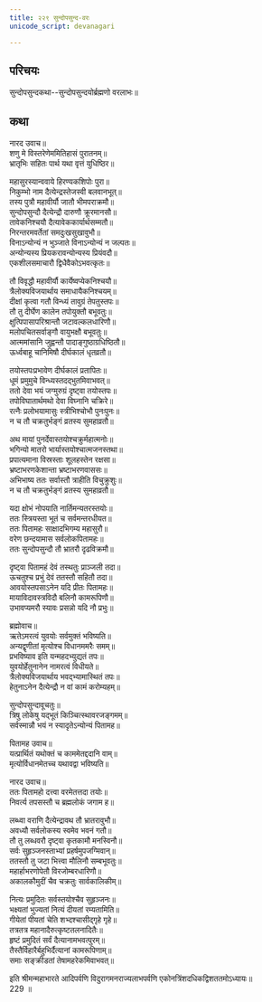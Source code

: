 ```yaml
---
title: २२९ सुन्दोपसुन्द-वरः
unicode_script: devanagari

---
```

## परिचयः

सुन्दोपसुन्दकथा--सुन्दोपसुन्दयोर्ब्रह्मणो वरलाभः॥  

## कथा

नारद उवाच॥  
शणु मे विस्तरेणेममितिहासं पुरातनम्॥  
भ्रातृभिः सहितः पार्थ यथा वृत्तं युधिष्ठिर॥  

महासुरस्यान्ववाये हिरण्यकशिपोः पुरा॥  
निकुम्भो नाम दैत्येन्द्रस्तेजस्वी बलवानभूत्॥  
तस्य पुत्रौ महावीर्यौ जातौ भीमपराक्रमौ॥  
सुन्दोपसुन्दौ दैत्येन्द्रौ दारुणौ क्रूरमानसौ॥  
तावेकनिश्चयौ दैत्यावेककार्यार्थसम्मतौ॥  
निरन्तरमवर्तेतां समदुःखसुखावुभौ॥  
विनाऽन्योन्यं न भुञ्जाते विनाऽन्योन्यं न जल्पतः॥  
अन्योन्यस्य प्रियकरावन्योन्यस्य प्रियंवदौ॥  
एकशीलसमाचारौ द्विधैवैकोऽभवत्कृतः॥  

तौ विवृद्धौ महावीर्यौ कार्येष्वप्येकनिश्चयौ॥  
त्रैलोक्यविजयार्थाय समाधायैकनिश्चयम्॥  
दीक्षां कृत्वा गतौ विन्ध्यं तावुग्रं तेपतुस्तपः॥  
तौ तु दीर्घेण कालेन तपोयुक्तौ बभूवतुः॥  
क्षुत्पिपासापरिश्रान्तौ जटावल्कलधारिणौ॥  
मलोपचितसर्वाङ्गौ वायुभक्षौ बभूवतुः॥  
आत्ममांसानि जुह्वन्तौ पादाङ्गुष्ठाग्रधिष्ठितौ॥  
ऊर्ध्वबाहू चानिमिषौ दीर्घकालं धृतव्रतौ॥  

तयोस्तपःप्रभावेण दीर्घकालं प्रतापितः॥  
धूमं प्रमुमुचे विन्ध्यस्तदद्भुतमिवाभवत्॥  
ततो देवा भयं जग्मुरुग्रं दृष्ट्वा तयोस्तपः॥  
तपोविघातार्थमथो देवा विघ्नानि चक्रिरे॥  
रत्नैः प्रलोभयामासुः स्त्रीभिश्चोभौ पुनःपुनः॥  
न च तौ चक्रतुर्भङ्गं व्रतस्य सुमहाव्रतौ॥  

अथ मायां पुनर्देवास्तयोश्चक्रुर्महात्मनोः॥  
भगिन्यो मातरो भार्यास्तयोश्चात्मजनस्तथा॥  
प्रपात्यमाना विस्रस्ताः शूलहस्तेन रक्षसा॥  
भ्रष्टाभरणकेशान्ता भ्रष्टाभरणवाससः॥  
अभिभाष्य ततः सर्वास्तौ त्राहीति विचुक्रुशुः॥  
न च तौ चक्रतुर्भङ्गं व्रतस्य सुमहाव्रतौ॥  

यदा क्षोभं नोपयाति नार्तिमन्यतरस्तयोः॥  
ततः स्त्रियस्ता भूतं च सर्वमन्तरधीयत॥  
ततः पितामहः साक्षादभिगम्य महासुरौ॥  
वरेण छन्दयामास सर्वलोकपितामहः॥  
ततः सुन्दोपसुन्दौ तौ भ्रातरौ दृढविक्रमौ॥  

दृष्ट्वा पितामहं देवं तस्थतुः प्राञ्जली तदा॥  
ऊचतुश्च प्रभुं देवं ततस्तौ सहितौ तदा॥  
आवयोस्तपसाऽनेन यदि प्रीतः पितामहः॥  
मायाविदावस्त्रविदौ बलिनौ कामरूपिणौ॥  
उभावप्यमरौ स्यावः प्रसन्नो यदि नौ प्रभुः॥  

ब्रह्मोवाच॥  
ऋतेऽमरत्वं युवयोः सर्वमुक्तं भविष्यति॥  
अन्यद्वृणीतां मृत्योश्च विधानममरैः समम्॥  
प्रभविष्याव इति यन्महदभ्युद्यतं तपः॥  
युवयोर्हेतुनानेन नामरत्वं विधीयते॥  
त्रैलोक्यविजयार्थाय भवद्भ्यामास्थितं तपः॥  
हेतुनाऽनेन दैत्येन्द्रौ न वां कामं करोम्यहम्॥  

सुन्दोपसुन्दावूचतुः॥  
त्रिषु लोकेषु यद्भूतं किञ्चित्स्थावरजङ्गमम्॥  
सर्वस्मान्नौ भयं न स्यादृतेऽन्योन्यं पितामह॥  

पितामह उवाच॥  
यत्प्रार्थितं यथोक्तं च काममेतद्ददानि वाम्॥  
मृत्योर्विधानमेतच्च यथावद्वा भविष्यति॥  

नारद उवाच॥  
ततः पितामहो दत्त्वा वरमेतत्तदा तयोः॥  
निवर्त्य तपसस्तौ च ब्रह्मलोकं जगाम ह॥  

लब्ध्वा वराणि दैत्येन्द्रावथ तौ भ्रातरावुभौ॥  
अवध्यौ सर्वलोकस्य स्वमेव भवनं गतौ॥  
तौ तु लब्धवरौ दृष्ट्वा कृतकामौ मनस्विनौ॥  
सर्वः सुहृञ्जनस्ताभ्यां प्रहर्षमुपजग्मिवान्॥  
ततस्तौ तु जटा भित्त्वा मौलिनौ सम्बभूवतुः॥  
महार्हाभरणोपेतौ विरजोम्बरधारिणौ॥  
अकालकौमुदीं चैव चक्रतुः सार्वकालिकीम्॥  

नित्यः प्रमुदितः सर्वस्तयोश्चैव सुहृञ्जनः॥  
भक्ष्यतां भुज्यतां नित्यं दीयतां रम्यतामिति॥  
गीयेतां पीयतां चेति शभ्दश्चासीद्गृहे गृहे॥  
तत्रतत्र महानादैरुत्कृष्टतलनादितैः॥  
हृष्टं प्रमुदितं सर्वं दैत्यानामभवत्पुरम्॥  
तैस्तैर्विहारैर्बहुभिर्दैत्यानां कामरूपिणाम्॥  
समाः सङ्क्रीडतां तेषामहरेकमिवाभवत्॥  

इति श्रीमन्महाभारते आदिपर्वणि विदुरागमनराज्यलाभपर्वणि एकोनत्रिंशदधिकद्विशततमोऽध्यायः॥  
229 ॥  